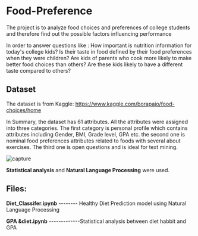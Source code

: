 # Food-Preference

The project is to analyze food choices and preferences of college students and therefore find out the possible factors influencing performance


In order to answer questions like : 
How important is nutrition information for today's college kids? 
Is their taste in food defined by their food preferences when they were children?
Are kids of parents who cook more likely to make better food choices than others?
Are these kids likely to have a different taste compared to others?

## Dataset

The dataset is from Kaggle: https://www.kaggle.com/borapajo/food-choices/home

In Summary, the dataset has 61 attributes. All the attributes were assigned into three categories.
The first category is personal profile which contains attributes including Gender, BMI, Grade
level, GPA etc. the second one is nominal food preferences attributes related to foods with
several about exercises. The third one is open questions and is ideal for text mining.

![capture](https://user-images.githubusercontent.com/36937610/42911689-e1822c0a-8aa0-11e8-9f3f-f41254bd77f5.PNG)


**Statistical analysis** and **Natural Language Processing** were used.

## Files:

**Diet_Classifer.ipynb**   --------        Healthy Diet Prediction model using Natural Language Processing  

**GPA &diet.ipynb**     -------------Statistical analysis between diet habbit and GPA





